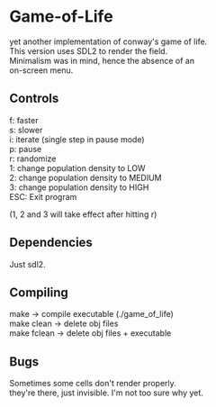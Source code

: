 # Game-of-Life
yet another implementation of conway's game of life.\
This version uses SDL2 to render the field.\
Minimalism was in mind, hence the absence of an\
on-screen menu.

## Controls
f: faster\
s: slower\
i: iterate (single step in pause mode)\
p: pause\
r: randomize\
1: change population density to LOW\
2: change population density to MEDIUM\
3: change population density to HIGH\
ESC: Exit program

(1, 2 and 3 will take effect after hitting r)

## Dependencies
Just sdl2.

## Compiling
make -> compile executable (./game_of_life)\
make clean -> delete obj files\
make fclean -> delete obj files + executable

## Bugs
Sometimes some cells don't render properly.\
they're there, just invisible. I'm not too sure why yet.
